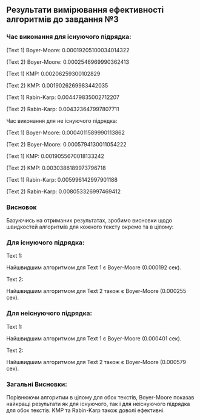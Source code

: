 ## Результати вимірювання ефективності алгоритмів до завдання №3

### Час виконання для існуючого підрядка:

(Text 1) Boyer-Moore: 0.00019205100034014322

(Text 2) Boyer-Moore: 0.0002546969990362413

(Text 1) KMP: 0.00206259300102829

(Text 2) KMP: 0.0019026269983442035

(Text 1) Rabin-Karp: 0.004479835002712207

(Text 2) Rabin-Karp: 0.004323647997807711

Час виконання для не існуючого підрядка:

(Text 1) Boyer-Moore: 0.0004011589990113862

(Text 2) Boyer-Moore: 0.0005794130011054222

(Text 1) KMP: 0.0019055670018133242

(Text 2) KMP: 0.0030386189973796718

(Text 1) Rabin-Karp: 0.005996142997901188

(Text 2) Rabin-Karp: 0.008053326997469412

### Висновок

Базуючись на отриманих результатах, зробимо висновки щодо швидкостей 
алгоритмів для кожного тексту окремо та в цілому:

### Для існуючого підрядка:

Text 1:

Найшвидшим алгоритмом для Text 1 є Boyer-Moore (0.000192 сек).

Text 2:

Найшвидшим алгоритмом для Text 2 також є Boyer-Moore (0.000255 сек).

### Для неіснуючого підрядка:

Text 1:

Найшвидшим алгоритмом для Text 1 є Boyer-Moore (0.000401 сек).

Text 2:

Найшвидшим алгоритмом для Text 2 також є Boyer-Moore (0.000579 сек).

### Загальні Висновки:

Порівнюючи алгоритми в цілому для обох текстів,
Boyer-Moore показав найкращі результати як для існуючого, так і для неіснуючого підрядка для обох текстів.
KMP та Rabin-Karp також доволі ефективні.
